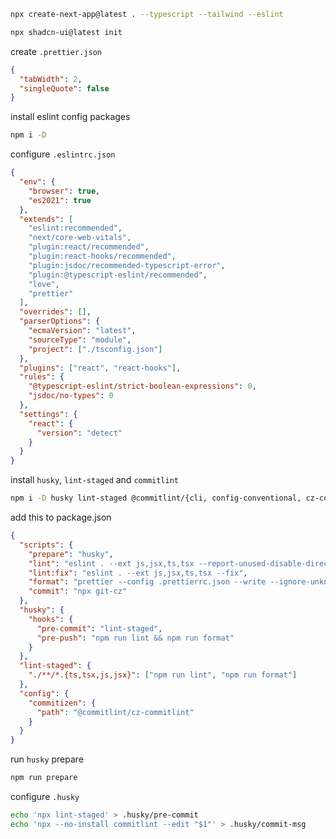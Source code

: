 ```bash
npx create-next-app@latest . --typescript --tailwind --eslint

npx shadcn-ui@latest init
```

create `.prettier.json`

```json
{
  "tabWidth": 2,
  "singleQuote": false
}
```

install eslint config packages

```bash
npm i -D
```

configure `.eslintrc.json`

```json
{
  "env": {
    "browser": true,
    "es2021": true
  },
  "extends": [
    "eslint:recommended",
    "next/core-web-vitals",
    "plugin:react/recommended",
    "plugin:react-hooks/recommended",
    "plugin:jsdoc/recommended-typescript-error",
    "plugin:@typescript-eslint/recommended",
    "love",
    "prettier"
  ],
  "overrides": [],
  "parserOptions": {
    "ecmaVersion": "latest",
    "sourceType": "module",
    "project": ["./tsconfig.json"]
  },
  "plugins": ["react", "react-hooks"],
  "rules": {
    "@typescript-eslint/strict-boolean-expressions": 0,
    "jsdoc/no-types": 0
  },
  "settings": {
    "react": {
      "version": "detect"
    }
  }
}
```

install `husky`, `lint-staged` and `commitlint`

```bash
npm i -D husky lint-staged @commitlint/{cli, config-conventional, cz-commitlint}
```

add this to package.json

```json
{
  "scripts": {
    "prepare": "husky",
    "lint": "eslint . --ext js,jsx,ts,tsx --report-unused-disable-directives --max-warnings 0",
    "lint:fix": "eslint . --ext js,jsx,ts,tsx --fix",
    "format": "prettier --config .prettierrc.json --write --ignore-unknown \"**/*.{ts,tsx}\"",
    "commit": "npx git-cz"
  },
  "husky": {
    "hooks": {
      "pre-commit": "lint-staged",
      "pre-push": "npm run lint && npm run format"
    }
  },
  "lint-staged": {
    "./**/*.{ts,tsx,js,jsx}": ["npm run lint", "npm run format"]
  },
  "config": {
    "commitizen": {
      "path": "@commitlint/cz-commitlint"
    }
  }
}
```

run `husky` prepare

```bash
npm run prepare
```

configure `.husky`

```bash
echo 'npx lint-staged' > .husky/pre-commit
echo 'npx --no-install commitlint --edit "$1"' > .husky/commit-msg
```
